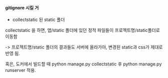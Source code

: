 
#### gitignore 시킬 거


- collectstatic 된 static 폴더 

collectstatic 을 하면, 앱/static 폴더에 있던 정적 파일들이 프로젝트명/static폴더로 이동함 

-> 프로젝트명/static 폴더의 결과들도 서버에 올라가야, 변경된 static과 css가 제대로 반영 됨. 

혹은, 도커에서 빌드할 때 python manage.py collectstatic 후 python manage.py runserver 적용.


